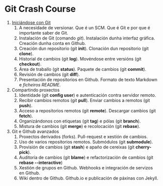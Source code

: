 # Git Crash Course

  1. [Iniciándose con Git](git-1.html)
      1. A necesidade de versionar. Que é un SCM. Que é Git e por que é importante saber de Git.
      2. Instalación de Git (comando _git_). Instalación dunha interfaz gráfica. Creación dunha conta en Github.
      3. Creación dun repositorio (git __init__). Clonación dun repositorio (git __clone__).
      4. Historial de cambios (git __log__). Movéndose entre versións (git __checkout__).
      5. Área de traballo (git __status__). Paquete de cambios (git __commit__).
      6. Revisión de cambios (git __diff__).
      7. Presentación de repositorios en Github. Formato de texto Markdown e _ficheiros README_.
  2. Compartindo proxectos
      1. Identidade (git __config user__) e autenticación contra servidor remoto.
      2. Recibir cambios remotos (git __pull__). Enviar cambios a remotos (git __push__).
      3. Acceso a repositorios remotos (git __remote__). Descargar cambios (git __fetch__).
      4. Organizándonos con etiquetas (git __tag__) e pólas (git __branch__).
      5. Mistura de cambios (git __merge__) e recolocación (git __rebase__).
  3. Git e Github avanzados
      1. Proxectos derivados (forks). Pull-request e xestión de cambios.
      2. Uso de varios repositorios remotos. Submódulos (git __submodule__).
      3. Provisión de cambios (git __stash__) e apaño de cereixas (git __cherry-pick__).
      4. Auditoría de cambios (git __blame__) e refactorización de cambios (git __rebase --interactive__)
      5. Xestión de grupos en Github. Webhooks e integración de servizos en Github.
      6. Wiki dentro de Github. Github.io e publicación de páxinas con Jekyll.